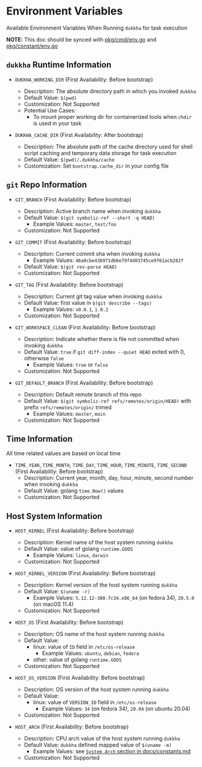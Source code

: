 # Environment Variables

Available Environment Variables When Running `dukkha` for task execution

__NOTE:__ This doc should be synced with [pkg/cmd/env.go](../pkg/cmd/env.go) and [pkg/constant/env.go](../pkg/constant/env.go)

## `dukkha` Runtime Information

- `DUKKHA_WORKING_DIR` (First Availability: Before bootstrap)
  - Description: The absolute directory path in which you invoked `dukkha`
  - Default Value: `$(pwd)`
  - Customization: Not Supported
  - Potential Use Cases:
    - To mount proper working dir for containerized tools when `chdir` is used in your task

- `DUKKHA_CACHE_DIR` (First Availability: After bootstrap)
  - Description: The absolute path of the cache directory used for shell script caching and temporary data storage for task execution
  - Default Value: `$(pwd)/.dukkha/cache`
  - Customization: Set `bootstrap.cache_dir` in your config file

## `git` Repo Information

- `GIT_BRANCH` (First Availability: Before bootstrap)
  - Description: Active branch name when invoking `dukkha`
  - Default Value: `$(git symbolic-ref --short -q HEAD)`
    - Example Values: `master`, `test/foo`
  - Customization: Not Supported

- `GIT_COMMIT` (First Availability: Before bootstrap)
  - Description: Current commit sha when invoking `dukkha`
    - Example Values: `46a0cbe436971d66e79f4d03745ce9f61acb282f`
  - Default Value: `$(git rev-parse HEAD)`
  - Customization: Not Supported

- `GIT_TAG` (First Availability: Before bootstrap)
  - Description: Current git tag value when invoking `dukkha`
  - Default Value: first value in `$(git describe --tags)`
    - Example Values: `v0.0.1`, `1.0.2`
  - Customization: Not Supported

- `GIT_WORKSPACE_CLEAN` (First Availability: Before bootstrap)
  - Description: Indicate whether there is file not committed when invoking `dukkha`
  - Default Value: `true` if `git diff-index --quiet HEAD` exited with 0, otherwise `false`
    - Example Values: `true` or `false`
  - Customization: Not Supported

- `GIT_DEFAULT_BRANCH` (First Availability: Before bootstrap)
  - Description: Default remote branch of this repo
  - Default Value: `$(git symbolic-ref refs/remotes/origin/HEAD)` with prefix `refs/remotes/origin/` trimed
    - Example Values: `master`, `main`
  - Customization: Not Supported

## Time Information

All time related values are based on local time

- `TIME_YEAR`, `TIME_MONTH`, `TIME_DAY`, `TIME_HOUR`, `TIME_MINUTE`, `TIME_SECOND` (First Availability: Before bootstrap)
  - Description: Current year, month, day, hour, minute, second number when invoking `dukkha`
  - Default Value: golang `time.Now()` values
  - Customization: Not Supported

## Host System Information

- `HOST_KERNEL` (First Availability: Before bootstrap)
  - Description: Kernel name of the host system running `dukkha`
  - Default Value: value of golang `runtime.GOOS`
    - Example Values: `linux`, `darwin`
  - Customization: Not Supported

- `HOST_KERNEL_VERSION` (First Availability: Before bootstrap)
  - Description: Kernel version of the host system running `dukkha`
  - Default Value: `$(uname -r)`
    - Example Values: `5.12.12-300.fc34.x86_64` (on fedora 34), `20.5.0` (on macOS 11.4)
  - Customization: Not Supported

- `HOST_OS` (First Availability: Before bootstrap)
  - Description: OS name of the host system running `dukkha`
  - Default Value:
    - linux: value of `ID` field in `/etc/os-release`
      - Example Values: `ubuntu`, `debian`, `fedora`
    - other: value of golang `runtime.GOOS`
  - Customization: Not Supported

- `HOST_OS_VERSION` (First Availability: Before bootstrap)
  - Description: OS version of the host system running `dukkha`
  - Default Value:
    - linux: value of `VERSION_ID` field in `/etc/os-release`
      - Example Values: `34` (on fedora 34), `20.04` (on ubuntu 20.04)
  - Customization: Not Supported

- `HOST_ARCH` (First Availability: Before bootstrap)
  - Description: CPU arch value of the host system running `dukkha`
  - Default Value: `dukkha` defined mapped value of `$(uname -m)`
    - Example Values: see [`System Arch` section in docs/constants.md](./constants.md#system-arch)
  - Customization: Not Supported
